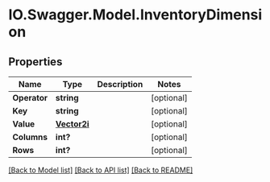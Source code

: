 # IO.Swagger.Model.InventoryDimension
## Properties

Name | Type | Description | Notes
------------ | ------------- | ------------- | -------------
**Operator** | **string** |  | [optional] 
**Key** | **string** |  | [optional] 
**Value** | [**Vector2i**](Vector2i.md) |  | [optional] 
**Columns** | **int?** |  | [optional] 
**Rows** | **int?** |  | [optional] 

[[Back to Model list]](../README.md#documentation-for-models) [[Back to API list]](../README.md#documentation-for-api-endpoints) [[Back to README]](../README.md)

